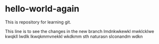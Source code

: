 # hello-world-again
This is repository for learning git.

This line is to see the changes in the new branch
Imdnkwkewkl mwklcklwe kwqkll lwdlk
lkwqkmmvnekkl wkdkmm sth  naturasn  slconandm wdkn
